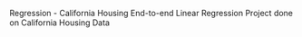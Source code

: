 Regression - California Housing
End-to-end Linear Regression Project done on California Housing Data
